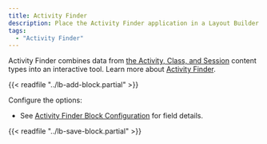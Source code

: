 ```yaml
---
title: Activity Finder
description: Place the Activity Finder application in a Layout Builder page.
tags:
  - "Activity Finder"
---
```


Activity Finder combines data from [the Activity, Class, and Session](/docs/user-documentation/content-types/activity-class-session/) content types into an interactive tool. Learn more about [Activity Finder](/docs/user-documentation/paragraphs/activity-finder/).

{{< readfile "../lb-add-block.partial" >}}

Configure the options:

- See [Activity Finder Block Configuration](../../schedules/activity-finder#block-configuration) for field details.

{{< readfile "../lb-save-block.partial" >}}
